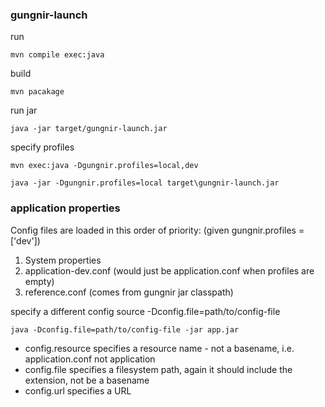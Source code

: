 ### gungnir-launch

run 
```
mvn compile exec:java
```

build
```
mvn pacakage 
```

run jar
```
java -jar target/gungnir-launch.jar
```

specify profiles
```
mvn exec:java -Dgungnir.profiles=local,dev
```
```
java -jar -Dgungnir.profiles=local target\gungnir-launch.jar 
```

### application properties
Config files are loaded in this order of priority: (given gungnir.profiles = ['dev'])
  1. System properties
  2. application-dev.conf (would just be application.conf when profiles are empty)
  3. reference.conf (comes from gungnir jar classpath)

specify a different config source -Dconfig.file=path/to/config-file
```
java -Dconfig.file=path/to/config-file -jar app.jar
```
- config.resource specifies a resource name - not a basename, i.e. application.conf not application
- config.file specifies a filesystem path, again it should include the extension, not be a basename
- config.url specifies a URL
